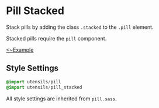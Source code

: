 # Pill Stacked
Stack pills by adding the class `.stacked` to the `.pill` element.

Stacked pills require the `pill` component.

[<~Example](markup/pill_stacked.html.haml)


## Style Settings
```sass
@import utensils/pill
@import utensils/pill_stacked
```

All style settings are inherited from `pill.sass`.

